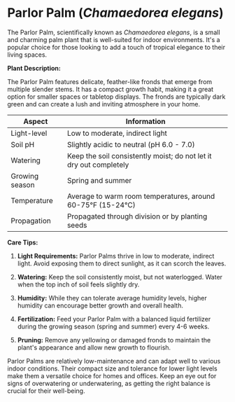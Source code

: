 # **Parlor Palm** (_Chamaedorea elegans_)

The Parlor Palm, scientifically known as _Chamaedorea elegans_, is a small and charming palm plant that is well-suited for indoor environments. It's a popular choice for those looking to add a touch of tropical elegance to their living spaces.

**Plant Description:**

The Parlor Palm features delicate, feather-like fronds that emerge from multiple slender stems. It has a compact growth habit, making it a great option for smaller spaces or tabletop displays. The fronds are typically dark green and can create a lush and inviting atmosphere in your home.

| Aspect         | Information                                                        |
| -------------- | ------------------------------------------------------------------ |
| Light-level    | Low to moderate, indirect light                                    |
| Soil pH        | Slightly acidic to neutral (pH 6.0 - 7.0)                          |
| Watering       | Keep the soil consistently moist; do not let it dry out completely |
| Growing season | Spring and summer                                                  |
| Temperature    | Average to warm room temperatures, around 60-75°F (15-24°C)        |
| Propagation    | Propagated through division or by planting seeds                   |

**Care Tips:**

1. **Light Requirements:** Parlor Palms thrive in low to moderate, indirect light. Avoid exposing them to direct sunlight, as it can scorch the leaves.

2. **Watering:** Keep the soil consistently moist, but not waterlogged. Water when the top inch of soil feels slightly dry.

3. **Humidity:** While they can tolerate average humidity levels, higher humidity can encourage better growth and overall health.

4. **Fertilization:** Feed your Parlor Palm with a balanced liquid fertilizer during the growing season (spring and summer) every 4-6 weeks.

5. **Pruning:** Remove any yellowing or damaged fronds to maintain the plant's appearance and allow new growth to flourish.

Parlor Palms are relatively low-maintenance and can adapt well to various indoor conditions. Their compact size and tolerance for lower light levels make them a versatile choice for homes and offices. Keep an eye out for signs of overwatering or underwatering, as getting the right balance is crucial for their well-being.
